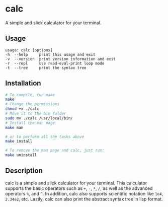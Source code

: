 # calc

A simple and slick calculator for your terminal.

## Usage

```
usage: calc [options]
-h  --help     print this usage and exit
-v  --version  print version information and exit
-r  --repl     use read-eval-print loop mode
-t  --tree     print the syntax tree
```

## Installation

```bash
# To compile, run make
make
# Change the permissions
chmod +x ./calc
# Move it to the bin folder
sudo mv ./calc /usr/local/bin/
# Install the man page
make man

# or to perform all the tasks above
make install

# To remove the man page and calc, just run:
make uninstall
```

## Description

calc is a simple and slick calculator for your terminal. 
This calculator supports the basic operators such as `+`, `-`, `*`, `/`, as well as
the advanced operators `%`, and `^`. In addition, calc also supports scientific notation like
`1e4`, `2.34e2`, etc. Lastly, calc can also print the abstract syntax tree in lisp format.

